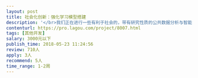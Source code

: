 ```yaml
---                
layout: post       
title: 社会化创新：强化学习模型搭建           
description: '</br>我们正在进行一些有利于社会的，带有研究性质的公共数据分析与智能应用设计工作。</br>我们认为这些工作能够产生积极正面的影响。在接下来较长的时间里，我们会围绕这项工作，不断进行各方面探索。</br>我们希望能够通过互联网，借助更多有才能的参与者的力量，探索新的合作方式，把这些工作分解成不同的任务，持续地推进下去，提高演化的效率。</br>欢迎有水平的个人开发者和思维创意者加入。</br>详情请见文档：https://github.com/social-innovation/tasks/issues/33</br></br>项目要求</br></br>证明自己有能力胜任此项工作，有强化学习经验</br>通过沟通与思考明确需求</br>明确需求后，在承诺的时间完成提交</br>熟悉 github, github 账号时间大于半年（在报名中给出 github 账号）</br>'     
contenturl: https://pro.lagou.com/project/8007.html      
tags: [其他开发]            
salary: 3000元以下          
publish_time: 2018-05-23 11:24:56         
review: 710人                   
apply: 3人                   
recommend: 5人                   
time_range: 1-2周              
---                 
```

